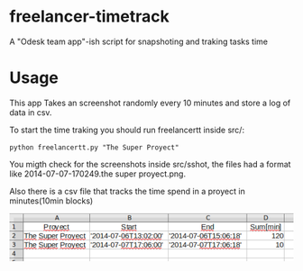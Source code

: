 freelancer-timetrack
====================

A "Odesk team app"-ish script for snapshoting and traking tasks time

Usage
=====

This app Takes an screenshot randomly every 10 minutes and store a log of data in csv. 

To start the time traking you should run freelancertt inside src/:

    python freelancertt.py "The Super Proyect"

You migth check for the screenshots inside src/sshot, the files had a format like 2014-07-07-170249.the super proyect.png.

Also there is a csv file that tracks the time spend in a proyect in minutes(10min blocks)

![Alt text](/csv.png?raw=true "csv example")
 

